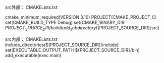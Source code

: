 <!--
 * @Descripttion: 
 * @version: 
 * @Author: 秦武胜
 * @Date: 2021-11-21 17:09:41
 * @LastEditors: 秦武胜
 * @LastEditTime: 2021-11-21 19:55:10
-->
src外部：
CMAKELists.txt

cmake_minimum_required(VERSION 3.10) 
PROJECT(CMAKE_PROJECT_C)
set(CMAKE_BUILD_TYPE Debug)
set(CMAKE_BINARY_DIR ${PROJECT_SOURCE_DIR}/build)
add_subdirectory(${PROJECT_SOURCE_DIR}/src)


src内部：
CMAKELists.txt
include_directories(${PROJECT_SOURCE_DIR}/include)
set(EXECUTABLE_OUTPUT_PATH ${PROJECT_SOURCE_DIR}/bin)
add_executable(exec main)